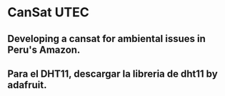 # CanSat UTEC

## Developing a cansat for ambiental issues in Peru's Amazon. 



## Para el DHT11, descargar la libreria de dht11 by adafruit. 

